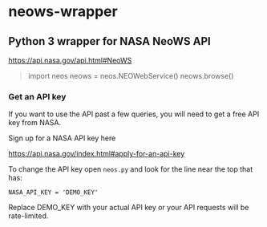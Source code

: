 # neows-wrapper

## Python 3 wrapper for NASA NeoWS API ##

https://api.nasa.gov/api.html#NeoWS

   > import neos
   > neows = neos.NEOWebService()
   > neows.browse()

### Get an API key ###

If you want to use the API past a few queries,
you will need to get a free API key from NASA.

Sign up for a NASA API key here

https://api.nasa.gov/index.html#apply-for-an-api-key

To change the API key open `neos.py` and look for
the line near the top that has:

`NASA_API_KEY = 'DEMO_KEY'`

Replace DEMO_KEY with your actual API key or 
your API requests will be rate-limited.
